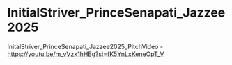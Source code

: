 # InitialStriver_PrinceSenapati_Jazzee2025
InitalStriver_PrinceSenapati_Jazzee2025_PitchVideo - https://youtu.be/m_vVzx1hHEg?si=fK5YnLxKeneOpT_V
